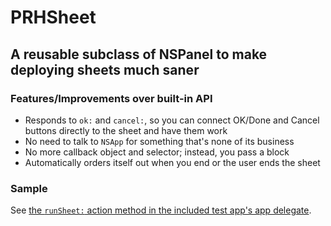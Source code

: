 # PRHSheet
## A reusable subclass of NSPanel to make deploying sheets much saner

### Features/Improvements over built-in API

- Responds to `ok:` and `cancel:`, so you can connect OK/Done and Cancel buttons directly to the sheet and have them work
- No need to talk to `NSApp` for something that's none of its business
- No more callback object and selector; instead, you pass a block
- Automatically orders itself out when you end or the user ends the sheet

### Sample

See [the `runSheet:` action method in the included test app's app delegate](https://github.com/boredzo/PRHSheet/blob/master/PRHSheet/PRHAppDelegate.m#L17).
